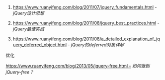 1. https://www.ruanyifeng.com/blog/2011/07/jquery_fundamentals.html - *jQuery设计思想*

2. https://www.ruanyifeng.com/blog/2011/08/jquery_best_practices.html - *jQuery最佳实践*

3. https://www.ruanyifeng.com/blog/2011/08/a_detailed_explanation_of_jquery_deferred_object.html - *jQuery的deferred对象详解*



优化

https://www.ruanyifeng.com/blog/2013/05/jquery-free.html - *如何做到 jQuery-free？*
